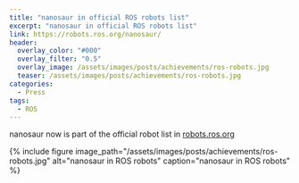 ```yaml
---
title: "nanosaur in official ROS robots list"
excerpt: "nanosaur in official ROS robots list"
link: https://robots.ros.org/nanosaur/
header:
  overlay_color: "#000"
  overlay_filter: "0.5"
  overlay_image: /assets/images/posts/achievements/ros-robots.jpg
  teaser: /assets/images/posts/achievements/ros-robots.jpg
categories:
  - Press
tags:
  - ROS
---
```


nanosaur now is part of the official robot list in [robots.ros.org](https://robots.ros.org/)

{% include figure image_path="/assets/images/posts/achievements/ros-robots.jpg" alt="nanosaur in ROS robots" caption="nanosaur in ROS robots" %}
